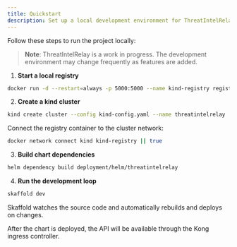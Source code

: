```yaml
---
title: Quickstart
description: Set up a local development environment for ThreatIntelRelay.
---
```


Follow these steps to run the project locally:

> **Note**: ThreatIntelRelay is a work in progress. The development environment may change frequently as features are added.

1. **Start a local registry**

```bash
docker run -d --restart=always -p 5000:5000 --name kind-registry registry:2
```

2. **Create a kind cluster**

```bash
kind create cluster --config kind-config.yaml --name threatintelrelay
```

Connect the registry container to the cluster network:

```bash
docker network connect kind kind-registry || true
```

3. **Build chart dependencies**

```bash
helm dependency build deployment/helm/threatintelrelay
```

4. **Run the development loop**

```bash
skaffold dev
```

Skaffold watches the source code and automatically rebuilds and deploys on changes.

After the chart is deployed, the API will be available through the Kong ingress controller.
